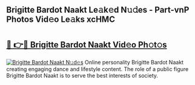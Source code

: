 ## Brigitte Bardot Naakt Le𝚊k𝚎d N𝚞𝚍es - Part-vnP Photos Vid𝚎o Le𝚊ks xcHMC

# <h2><a href="http://fbaru8.evod.top/?m=Brigitte+Bardot+Naakt">🔗 👉🔴 Brigitte Bardot Naakt Vid𝚎o Ph𝚘t𝚘s</a></h2>

[![Brigitte Bardot Naakt N𝚞d𝚎s](https://i.imgur.com/8V9OHl7.gif)](http://fbaru8.evod.top/?m=Brigitte+Bardot+Naakt)
Online personality Brigitte Bardot Naakt creating engaging dance and lifestyle content. The role of a public figure Brigitte Bardot Naakt is to serve the best interests of society. 
